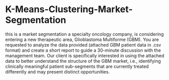# K-Means-Clustering-Market-Segmentation
this is a market segmentation a specialty oncology company, is considering entering a new therapeutic area, Glioblastoma Multiforme (GBM).  You are requested to analyze the data provided (attached GBM patient data in .csv format) and create a short report to guide a 30-minute discussion with the management team.  Our client is specifically interested in using the attached data to better understand the structure of the GBM market, i.e., identifying clinically meaningful patient sub-segments that are currently treated differently and may present distinct opportunities.
